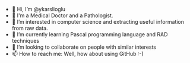 - 👋 Hi, I’m @ykarslioglu
- 👨 I'm a Medical Doctor and a Pathologist.
- 👀 I’m interested in computer science and extracting useful information from raw data.
- 🌱 I’m currently learning Pascal programming language and RAD techniques
- 💞️ I’m looking to collaborate on people with similar interests
- 📫 How to reach me: Well, how about using GitHub :-)

<!---
ykarslioglu/ykarslioglu is a ✨ special ✨ repository because its `README.md` (this file) appears on your GitHub profile.
You can click the Preview link to take a look at your changes.
--->
